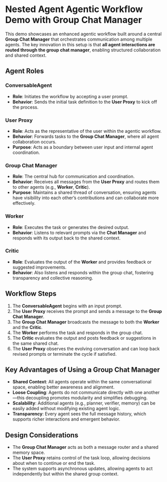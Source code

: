 # Nested Agent Agentic Workflow Demo with Group Chat Manager

This demo showcases an enhanced agentic workflow built around a central **Group Chat Manager** that orchestrates communication among multiple agents. The key innovation in this setup is that **all agent interactions are routed through the group chat manager**, enabling structured collaboration and shared context.

## Agent Roles

### ConversableAgent
- **Role**: Initiates the workflow by accepting a user prompt.
- **Behavior**: Sends the initial task definition to the **User Proxy** to kick off the process.

### User Proxy
- **Role**: Acts as the representative of the user within the agentic workflow.
- **Behavior**: Forwards tasks to the **Group Chat Manager**, where all agent collaboration occurs.
- **Purpose**: Acts as a boundary between user input and internal agent coordination.

### Group Chat Manager
- **Role**: The central hub for communication and coordination.
- **Behavior**: Receives all messages from the **User Proxy** and routes them to other agents (e.g., **Worker**, **Critic**).
- **Purpose**: Maintains a shared thread of conversation, ensuring agents have visibility into each other’s contributions and can collaborate more effectively.

### Worker
- **Role**: Executes the task or generates the desired output.
- **Behavior**: Listens to relevant prompts via the **Chat Manager** and responds with its output back to the shared context.

### Critic
- **Role**: Evaluates the output of the **Worker** and provides feedback or suggested improvements.
- **Behavior**: Also listens and responds within the group chat, fostering transparency and collective reasoning.

## Workflow Steps

1. The **ConversableAgent** begins with an input prompt.
2. The **User Proxy** receives the prompt and sends a message to the **Group Chat Manager**.
3. The **Group Chat Manager** broadcasts the message to both the **Worker** and the **Critic**.
4. The **Worker** performs the task and responds in the group chat.
5. The **Critic** evaluates the output and posts feedback or suggestions in the same shared chat.
6. The **User Proxy** observes the evolving conversation and can loop back revised prompts or terminate the cycle if satisfied.

## Key Advantages of Using a Group Chat Manager

- **Shared Context**: All agents operate within the same conversational space, enabling better awareness and alignment.
- **Loose Coupling**: Agents do not communicate directly with one another—this decoupling promotes modularity and simplifies debugging.
- **Scalability**: Additional agents (e.g., planner, verifier, memory) can be easily added without modifying existing agent logic.
- **Transparency**: Every agent sees the full message history, which supports richer interactions and emergent behavior.

## Design Considerations

- The **Group Chat Manager** acts as both a message router and a shared memory space.
- The **User Proxy** retains control of the task loop, allowing decisions about when to continue or end the task.
- The system supports asynchronous updates, allowing agents to act independently but within the shared group context.


